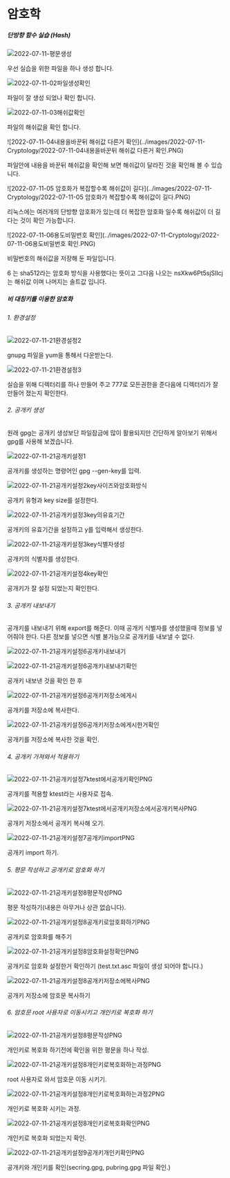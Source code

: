 # 암호학

##### 단방향 함수 실습 (Hash)

![2022-07-11-평문생성](../images/2022-07-11-Cryptology/2022-07-11-평문생성.PNG)

우선 실습을 위한 파일을 하나 생성 합니다.



![2022-07-11-02파일생성확인](../images/2022-07-11-Cryptology/2022-07-11-02파일생성확인.PNG)

파일이 잘 생성 되었나 확인 합니다.



![2022-07-11-03해쉬값확인](../images/2022-07-11-Cryptology/2022-07-11-03해쉬값확인.PNG)

파일의 해쉬값을 확인 합니다.



![2022-07-11-04내용을바꾼뒤 해쉬값 다른거 확인](../images/2022-07-11-Cryptology/2022-07-11-04내용을바꾼뒤 해쉬값 다른거 확인.PNG)

파일안에 내용을 바꾼뒤 해쉬값을 확인해 보면 해쉬값이 달라진 것을 확인해 볼 수 있습니다.



![2022-07-11-05 암호화가 복잡할수록 해쉬값이 길다](../images/2022-07-11-Cryptology/2022-07-11-05 암호화가 복잡할수록 해쉬값이 길다.PNG)

리눅스에는 여러개의 단방향 암호화가 있는데 더 복잡한 암호화 일수록 해쉬값이 더 길다는 것이 확인 가능합니다.



![2022-07-11-06용도비밀번호 확인](../images/2022-07-11-Cryptology/2022-07-11-06용도비밀번호 확인.PNG)

비밀번호의 해쉬값을 저장해 둔 파일입니다.

$6$ 는 sha512라는 암호화 방식을 사용했다는 뜻이고 그다음 나오는 nsXkw6Pt5sjSlIcj는 해쉬값 이며 나머지는 솔트값 입니다.











##### 비 대칭키를 이용한 암호화

######  1. 환경설정

![2022-07-11-21환경설정2](../images/2022-07-11-Cryptology/2022-07-11-21환경설정2.PNG)

gnupg 파일을 yum을 통해서 다운받는다.

![2022-07-11-21환경설정3](../images/2022-07-11-Cryptology/2022-07-11-21환경설정3.PNG)

실습을 위해 디렉터리를 하나 만들어 주고 777로 모든권한을 준다음에 디렉터리가 잘 만들어 졌는지 확인한다.



###### 2. 공개키 생성

원래 gpg는 공개키 생성보단 파일잠금에 많이 활용되지만 간단하게 알아보기 위해서 gpg를 사용해 보겠습니다.

![2022-07-11-21공개키설정1](../images/2022-07-11-Cryptology/2022-07-11-21공개키설정1.PNG)

공개키를 생성하는 명령어인 gpg --gen-key를 입력.

![2022-07-11-21공개키설정2key사이즈와암호화방식](../images/2022-07-11-Cryptology/2022-07-11-21공개키설정2key사이즈와암호화방식.PNG)

공개키 유형과 key size를 설정한다.

![2022-07-11-21공개키설정3key의유효기간](../images/2022-07-11-Cryptology/2022-07-11-21공개키설정3key의유효기간.PNG)

공개키의 유효기간을 설정하고 y를 입력해서 생성한다.

![2022-07-11-21공개키설정3key식별자생성](../images/2022-07-11-Cryptology/2022-07-11-21공개키설정3key식별자생성-16575339175227.PNG)

공개키의 식별자를 생성한다.

![2022-07-11-21공개키설정4key확인](../images/2022-07-11-Cryptology/2022-07-11-21공개키설정4key확인.PNG)

공개키가 잘 설정 되었는지 확인한다.

###### 3. 공개키 내보내기

공개키를 내보내기 위해 export를 해준다. 이때 공개키 식별자를 생성했을때 정보를 넣어줘야 한다. 다른 정보를 넣으면 식별 불가능으로 공개키를 내보낼 수 없다.

![2022-07-11-21공개키설정6공개키내보내기](../images/2022-07-11-Cryptology/2022-07-11-21공개키설정6공개키내보내기.PNG)



![2022-07-11-21공개키설정6공개키내보내기확인](../images/2022-07-11-Cryptology/2022-07-11-21공개키설정6공개키내보내기확인.PNG)

공개키 내보낸 것을 확인 한 후



![2022-07-11-21공개키설정6공개키저장소에게시](../images/2022-07-11-Cryptology/2022-07-11-21공개키설정6공개키저장소에게시.PNG)

공개키를 저장소에 복사한다.



![2022-07-11-21공개키설정6공개키저장소에게시한거확인](../images/2022-07-11-Cryptology/2022-07-11-21공개키설정6공개키저장소에게시한거확인.PNG)

공개키를 저장소에 복사한 것을 확인.



###### 4. 공개키 가져와서 적용하기



![2022-07-11-21공개키설정7ktest에서공개키확인PNG](../images/2022-07-11-Cryptology/2022-07-11-21공개키설정7ktest에서공개키확인PNG.PNG)

공개키를 적용할 ktest라는 사용자로 접속.



![2022-07-11-21공개키설정7ktest에서공개키저장소에서공개키복사PNG](../images/2022-07-11-Cryptology/2022-07-11-21공개키설정7ktest에서공개키저장소에서공개키복사PNG.PNG)

공개키 저장소에서 공개키 복사해 오기.



![2022-07-11-21공개키설정7공개키importPNG](../images/2022-07-11-Cryptology/2022-07-11-21공개키설정7공개키importPNG.PNG)

공개키 import 하기.



###### 5. 평문 작성하고 공개키로 암호화 하기

![2022-07-11-21공개키설정8평문작성PNG](../images/2022-07-11-Cryptology/2022-07-11-21공개키설정8평문작성PNG.PNG)

평문 작성하기(내용은 아무거나 상관 없습니다).



![2022-07-11-21공개키설정8공개키로암호화하기PNG](../images/2022-07-11-Cryptology/2022-07-11-21공개키설정8공개키로암호화하기PNG.PNG)

공개키로 암호화를 해주기



![2022-07-11-21공개키설정8암호화설정확인PNG](../images/2022-07-11-Cryptology/2022-07-11-21공개키설정8암호화설정확인PNG.PNG)

공개키로 암호화 설정한거 확인하기 (test.txt.asc 파일이 생성 되어야 합니다.)



![2022-07-11-21공개키설정8공개키저장소에복사PNG](../images/2022-07-11-Cryptology/2022-07-11-21공개키설정8공개키저장소에복사PNG.PNG)

공개키 저장소에 암호문 복사하기



###### 6. 암호문 root 사용자로 이동시키고 개인키로 복호화 하기

![2022-07-11-21공개키설정8평문작성PNG](../images/2022-07-11-Cryptology/2022-07-11-21공개키설정8평문작성PNG-165753535457223.PNG)

개인키로 복호화 하기전에 확인을 위한 평문을 하나 작성.



![2022-07-11-21공개키설정8개인키로복호화하는과정PNG](../images/2022-07-11-Cryptology/2022-07-11-21공개키설정8개인키로복호화하는과정PNG.PNG)

root 사용자로 와서 암호문 이동 시키기.



![2022-07-11-21공개키설정8개인키로복호화하는과정2PNG](../images/2022-07-11-Cryptology/2022-07-11-21공개키설정8개인키로복호화하는과정2PNG.PNG)

개인키로 복호화 시키는 과정.



![2022-07-11-21공개키설정8개인키로복호화확인PNG](../images/2022-07-11-Cryptology/2022-07-11-21공개키설정8개인키로복호화확인PNG.PNG)

개인키로 복호화 되었는지 확인.



![2022-07-11-21공개키설정9공개키개인키확인PNG](../images/2022-07-11-Cryptology/2022-07-11-21공개키설정9공개키개인키확인PNG.PNG)

공개키와 개인키를 확인(secring.gpg, pubring.gpg 파일 확인.)
